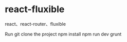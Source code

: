 # react-fluxible
react、react-router、fluxible

Run
 git clone the project
 npm install
 npm run dev
 grunt
